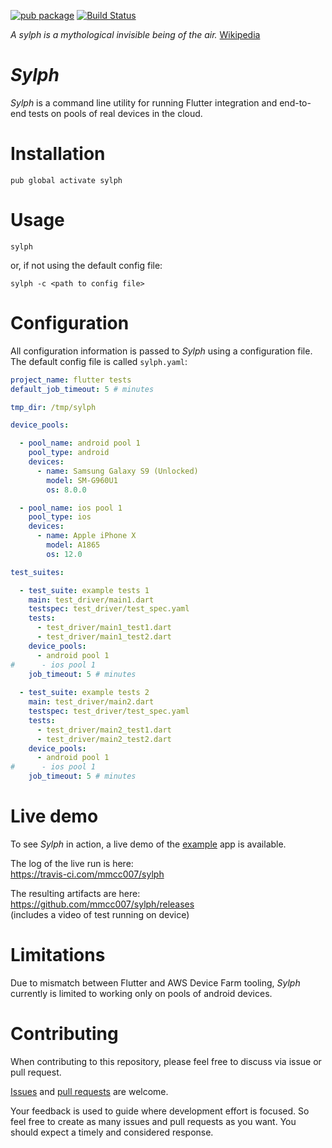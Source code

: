 [![pub package](https://img.shields.io/pub/v/sylph.svg)](https://pub.dartlang.org/packages/sylph) 
[![Build Status](https://travis-ci.com/mmcc007/sylph.svg?branch=master)](https://travis-ci.com/mmcc007/sylph)

_A sylph is a mythological invisible being of the air._
[Wikipedia](https://en.wikipedia.org/wiki/Sylph)
# _Sylph_
_Sylph_ is a command line utility for running Flutter integration and end-to-end tests on pools of real devices in the cloud.

# Installation
```
pub global activate sylph
```

# Usage
```
sylph
```
or, if not using the default config file:
```
sylph -c <path to config file>
```

# Configuration
All configuration information is passed to _Sylph_ using a configuration file. The default config file is called `sylph.yaml`:
```yaml
project_name: flutter tests
default_job_timeout: 5 # minutes

tmp_dir: /tmp/sylph

device_pools:

  - pool_name: android pool 1
    pool_type: android
    devices:
      - name: Samsung Galaxy S9 (Unlocked)
        model: SM-G960U1
        os: 8.0.0

  - pool_name: ios pool 1
    pool_type: ios
    devices:
      - name: Apple iPhone X
        model: A1865
        os: 12.0

test_suites:

  - test_suite: example tests 1
    main: test_driver/main1.dart
    testspec: test_driver/test_spec.yaml
    tests:
      - test_driver/main1_test1.dart
      - test_driver/main1_test2.dart
    device_pools:
      - android pool 1
#      - ios pool 1
    job_timeout: 5 # minutes
    
  - test_suite: example tests 2
    main: test_driver/main2.dart
    testspec: test_driver/test_spec.yaml
    tests:
      - test_driver/main2_test1.dart
      - test_driver/main2_test2.dart
    device_pools:
      - android pool 1
#      - ios pool 1
    job_timeout: 5 # minutes
```
# Live demo
To see _Sylph_ in action, a live demo of the [example](example) app is available.  

The log of the live run is here:  
https://travis-ci.com/mmcc007/sylph

The resulting artifacts are here:  
https://github.com/mmcc007/sylph/releases  
(includes a video of test running on device)

# Limitations
Due to mismatch between Flutter and AWS Device Farm tooling, _Sylph_ currently is limited to working only on pools of android devices.

# Contributing
When contributing to this repository, please feel free to discuss via issue or pull request.

[Issues](https://github.com/mmcc007/screenshots/issues) and [pull requests](https://github.com/mmcc007/screenshots/pulls) are welcome.

Your feedback is used to guide where development effort is focused. So feel free to create as many issues and pull requests as you want. You should expect a timely and considered response.